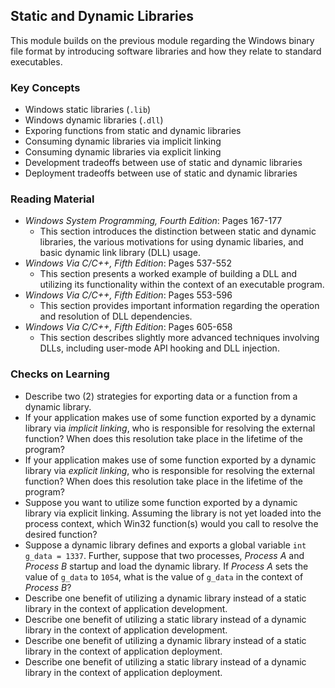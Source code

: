 ## Static and Dynamic Libraries

This module builds on the previous module regarding the Windows binary file format by introducing software libraries and how they relate to standard executables.

### Key Concepts

- Windows static libraries (`.lib`)
- Windows dynamic libraries (`.dll`)
- Exporing functions from static and dynamic libraries
- Consuming dynamic libraries via implicit linking
- Consuming dynamic libraries via explicit linking
- Development tradeoffs between use of static and dynamic libraries
- Deployment tradeoffs between use of static and dynamic libraries 

### Reading Material

- _Windows System Programming, Fourth Edition_: Pages 167-177
    - This section introduces the distinction between static and dynamic libraries, the various motivations for using dynamic libaries, and basic dynamic link library (DLL) usage.
- _Windows Via C/C++, Fifth Edition_: Pages 537-552
    - This section presents a worked example of building a DLL and utilizing its functionality within the context of an executable program. 
- _Windows Via C/C++, Fifth Edition_: Pages 553-596
    - This section provides important information regarding the operation and resolution of DLL dependencies. 
- _Windows Via C/C++, Fifth Edition_: Pages 605-658
    - This section describes slightly more advanced techniques involving DLLs, including user-mode API hooking and DLL injection. 

### Checks on Learning

- Describe two (2) strategies for exporting data or a function from a dynamic library.
- If your application makes use of some function exported by a dynamic library via _implicit linking_, who is responsible for resolving the external function? When does this resolution take place in the lifetime of the program?
- If your application makes use of some function exported by a dynamic library via _explicit linking_, who is responsible for resolving the external function? When does this resolution take place in the lifetime of the program?
- Suppose you want to utilize some function exported by a dynamic library via explicit linking. Assuming the library is not yet loaded into the process context, which Win32 function(s) would you call to resolve the desired function?
- Suppose a dynamic library defines and exports a global variable `int g_data = 1337`. Further, suppose that two processes, _Process A_ and _Process B_ startup and load the dynamic library. If _Process A_ sets the value of `g_data` to `1054`, what is the value of `g_data` in the context of _Process B_?
- Describe one benefit of utilizing a dynamic library instead of a static library in the context of application development.
- Describe one benefit of utilizing a static library instead of a dynamic library in the context of application development.
- Describe one benefit of utilizing a dynamic library instead of a static library in the context of application deployment.
- Describe one benefit of utilizing a static library instead of a dynamic library in the context of application deployment.